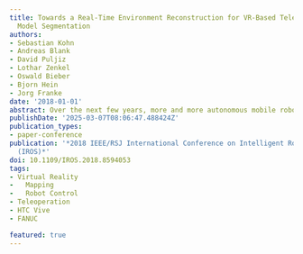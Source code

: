 ```yaml
---
title: Towards a Real-Time Environment Reconstruction for VR-Based Teleoperation Through
  Model Segmentation
authors:
- Sebastian Kohn
- Andreas Blank
- David Puljiz
- Lothar Zenkel
- Oswald Bieber
- Bjorn Hein
- Jorg Franke
date: '2018-01-01'
abstract: Over the next few years, more and more autonomous mobile robot systems will find their way into modern shop floors. However, it will be necessary to provide human-machine interfaces for interventions in unexpected situations like system-deadlocks, algorithm failures or inabilities. Using virtual or mixed reality-technologies, multi-modal teleoperation offers potential for being a suitable human-machine interface. Essential challenges in this field are, among others, a real-time remote control, a time-efficient and holistic environment detection using multiple sensors, a noise-reduced visualization of sensor-data, and capabilities of object recognition. This paper summarizes research results regarding an architecture capable of a near realtime, interoperable, and operator-supporting teleoperation. The focus of this paper is on a method to efficiently process and visualize point-clouds to meet high frame rate demands of virtual reality applications. To provide near real-time feedback of the robot and its environment over large distances, the presented method is capable to segment known objects from unknown objects to reduce bandwidth requirements. The results of this paper were evaluated using a industrial articulated robotic arm for teleoperation via a long distance UDP/IP communication.
publishDate: '2025-03-07T08:06:47.488424Z'
publication_types:
- paper-conference
publication: '*2018 IEEE/RSJ International Conference on Intelligent Robots and Systems
  (IROS)*'
doi: 10.1109/IROS.2018.8594053
tags:
- Virtual Reality
-	Mapping
-	Robot Control
- Teleoperation 
- HTC Vive
- FANUC

featured: true
---
```


